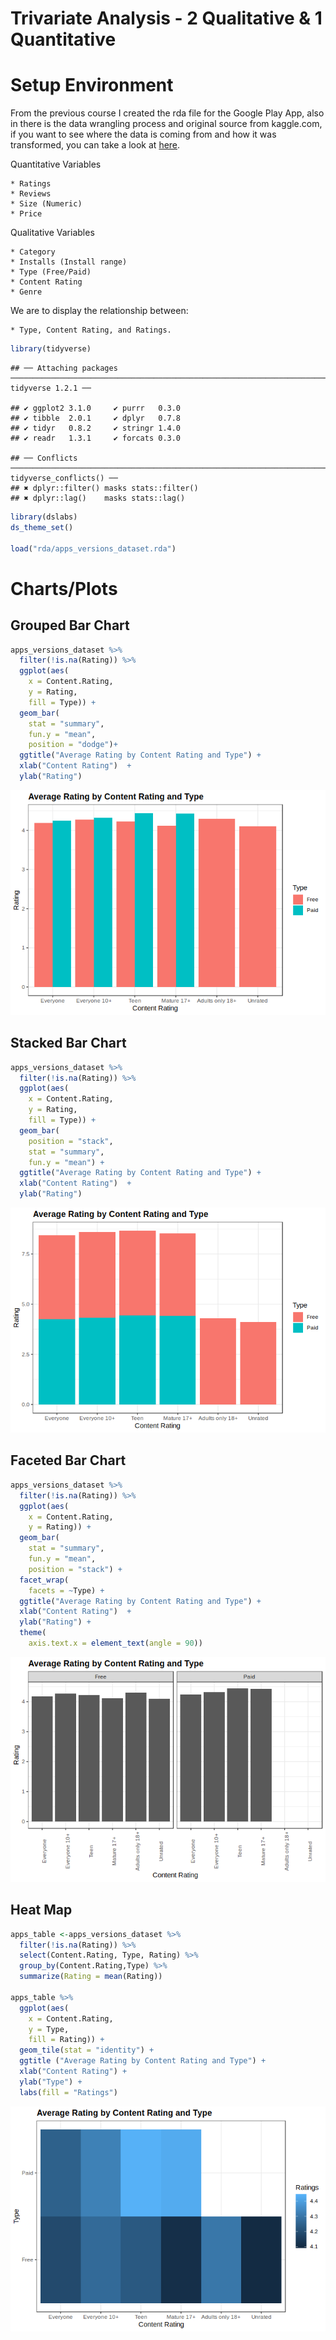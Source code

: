 Trivariate Analysis - 2 Qualitative & 1 Quantitative
================

Setup Environment
=================

From the previous course I created the rda file for the Google Play App, also in there is the data wrangling process and original source from kaggle.com, if you want to see where the data is coming from and how it was transformed, you can take a look at [here](https://github.com/irmoralesb/BeginningDataVisualizationWithR).

Quantitative Variables

    * Ratings
    * Reviews
    * Size (Numeric)
    * Price

Qualitative Variables

    * Category
    * Installs (Install range)
    * Type (Free/Paid)
    * Content Rating
    * Genre

We are to display the relationship between:

    * Type, Content Rating, and Ratings.

``` r
library(tidyverse)
```

    ## ── Attaching packages ─────────────────────────────────────────────────────────────────────────── tidyverse 1.2.1 ──

    ## ✔ ggplot2 3.1.0     ✔ purrr   0.3.0
    ## ✔ tibble  2.0.1     ✔ dplyr   0.7.8
    ## ✔ tidyr   0.8.2     ✔ stringr 1.4.0
    ## ✔ readr   1.3.1     ✔ forcats 0.3.0

    ## ── Conflicts ────────────────────────────────────────────────────────────────────────────── tidyverse_conflicts() ──
    ## ✖ dplyr::filter() masks stats::filter()
    ## ✖ dplyr::lag()    masks stats::lag()

``` r
library(dslabs)
ds_theme_set()

load("rda/apps_versions_dataset.rda")
```

Charts/Plots
============

Grouped Bar Chart
-----------------

``` r
apps_versions_dataset %>%
  filter(!is.na(Rating)) %>%
  ggplot(aes(
    x = Content.Rating,
    y = Rating,
    fill = Type)) +
  geom_bar( 
    stat = "summary",
    fun.y = "mean",
    position = "dodge")+
  ggtitle("Average Rating by Content Rating and Type") +
  xlab("Content Rating")  +
  ylab("Rating")
```

![](02-TrivariateAnalysis2Qualitative1Quantitative_files/figure-markdown_github/unnamed-chunk-2-1.png)

Stacked Bar Chart
-----------------

``` r
apps_versions_dataset %>%
  filter(!is.na(Rating)) %>%
  ggplot(aes(
    x = Content.Rating,
    y = Rating,
    fill = Type)) +
  geom_bar(
    position = "stack",
    stat = "summary",
    fun.y = "mean") +
  ggtitle("Average Rating by Content Rating and Type") +
  xlab("Content Rating")  +
  ylab("Rating")
```

![](02-TrivariateAnalysis2Qualitative1Quantitative_files/figure-markdown_github/unnamed-chunk-3-1.png)

Faceted Bar Chart
-----------------

``` r
apps_versions_dataset %>%
  filter(!is.na(Rating)) %>%
  ggplot(aes(
    x = Content.Rating,
    y = Rating)) +
  geom_bar(
    stat = "summary",
    fun.y = "mean",
    position = "stack") +
  facet_wrap(
    facets = ~Type) +
  ggtitle("Average Rating by Content Rating and Type") +
  xlab("Content Rating")  +
  ylab("Rating") +
  theme(
    axis.text.x = element_text(angle = 90))
```

![](02-TrivariateAnalysis2Qualitative1Quantitative_files/figure-markdown_github/unnamed-chunk-4-1.png)

Heat Map
--------

``` r
apps_table <-apps_versions_dataset %>%
  filter(!is.na(Rating)) %>%
  select(Content.Rating, Type, Rating) %>%
  group_by(Content.Rating,Type) %>%
  summarize(Rating = mean(Rating))

apps_table %>%
  ggplot(aes(
    x = Content.Rating, 
    y = Type, 
    fill = Rating)) +
  geom_tile(stat = "identity") +
  ggtitle ("Average Rating by Content Rating and Type") +
  xlab("Content Rating") +
  ylab("Type") +
  labs(fill = "Ratings")
```

![](02-TrivariateAnalysis2Qualitative1Quantitative_files/figure-markdown_github/unnamed-chunk-5-1.png)
